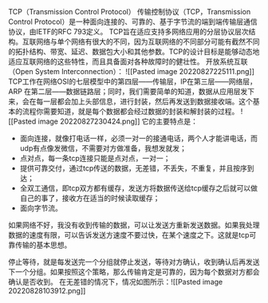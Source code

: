 TCP（Transmission Control Protocol）
传输控制协议（TCP，Transmission Control Protocol）是一种面向连接的、可靠的、基于字节流的端到端传输层通信协议，由IETF的RFC 793定义。
TCP旨在适应支持多网络应用的分层协议层次结构。互联网络与单个网络有很大的不同，因为互联网络的不同部分可能有截然不同的拓扑结构、带宽、延迟、数据包大小和其他参数。TCP的设计目标是能够动态地适应互联网络的这些特性，而且具备面对各种故障时的健壮性。
开放系统互联（Open System Interconnection）：
![[Pasted image 20220827225111.png]]
TCP工作在网络OSI的七层模型中的第四层——传输层，IP在第三层——网络层，ARP 在第二层——数据链路层；同时，我们需要简单的知道，数据从应用层发下来，会在每一层都会加上头部信息，进行封装，然后再发送到数据接收端。这个基本的流程你需要知道，就是每个数据都会经过数据的封装和解封装的过程。
![[Pasted image 20220827230424.png]]
它的主要特点是：
-   面向连接，就像打电话一样，必须一对一的接通电话，两个人才能讲电话，而udp有点像发微信，不需要对方做准备，我想发就发；
-   点对点，每一条tcp连接只能是点对点，一对一；
-   提供可靠交付，通过tcp传送的数据，无差错，不丢失，不重复，并且按序到达；
-   全双工通信，即tcp双方都有缓存，发送方将数据传送给tcp缓存之后就可以做自己的事了，接收方在适当的时候读取缓存；
-   面向字节流。

如果网络不好，我没有收到传输的数据，可以让发送方重新发送数据。如果我处理数据的速度有限，可以告诉发送方速度不要过快，在某个速度之下。这就是tcp可靠传输的基本思想。

停止等待，就是每发送完一个分组就停止发送，等待对方确认，收到确认后再发送下一个分组。如果按照这个策略，那么传输肯定是可靠的，因为每个数据对方都会确认是否收到。
在无差错的情况下，情况如图所示：![[Pasted image 20220828103912.png]]